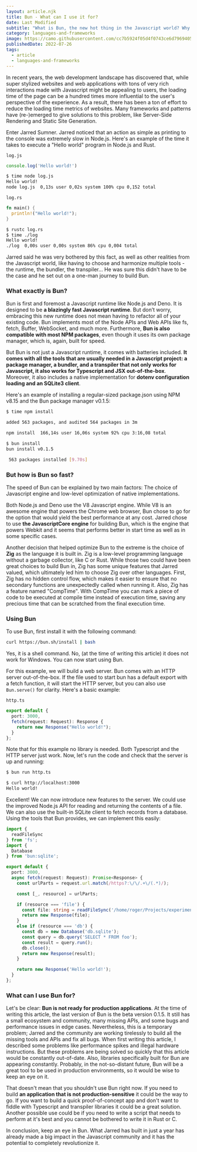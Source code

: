 ```yaml
---
layout: article.njk
title: Bun - What can I use it for?
date: Last Modified
subtitle: "What is Bun, the new hot thing in the Javascript world? Why is it so fast and can I use it for my projects?"
category: languages-and-frameworks
image: https://camo.githubusercontent.com/cc7b5924f05d4f0743ce6d7969405545cb997e58dec5f9d5f8718011c7d446ae/68747470733a2f2f62756e2e73682f6c6f676f4032782e706e67
publishedDate: 2022-07-26
tags:
  - article
  - languages-and-frameworks
---
```



In recent years, the web development landscape has discovered that, while super stylized websites and web applications with tons of very rich interactions made with Javascript might be appealing to users, the loading time of the page can be a hundred times more influential to the user's perspective of the experience. As a result, there has been a ton of effort to reduce the loading time metrics of websites. Many frameworks and patterns have (re-)emerged to give solutions to this problem, like Server-Side Rendering and Static Site Generation.

Enter Jarred Sumner. Jarred noticed that an action as simple as printing to the console was extremely slow in Node.js. Here's an example of the time it takes to execute a "Hello world" program in Node.js and Rust.

`log.js`

```js
console.log('Hello world!')
```
```bash
$ time node log.js
Hello world!
node log.js  0,13s user 0,02s system 100% cpu 0,152 total
```

`log.rs`

```rust
fn main() {
  println!("Hello world!");
}
```
```bash
$ rustc log.rs
$ time ./log
Hello world!
./log  0,00s user 0,00s system 86% cpu 0,004 total
```

Jarred said he was very bothered by this fact, as well as other realities from the Javascript world, like having to choose and harmonize multiple tools - the runtime, the bundler, the transpiler... He was sure this didn't have to be the case and he set out on a one-man journey to build Bun.

### What exactly is Bun?
Bun is first and foremost a Javascript runtime like Node.js and Deno. It is designed to be **a blazingly fast Javascript runtime**. But don’t worry, embracing this new runtime does not mean having to refactor all of your existing code. Bun implements most of the Node APIs and Web APIs like fs, fetch, Buffer, WebSocket, and much more. Furthermore, **Bun is also compatible with most NPM packages**, even though it uses its own package manager, which is, again, built for speed.

But Bun is not just a Javascript runtime, it comes with batteries included. **It comes with all the tools that are usually needed in a Javascript project: a package manager, a bundler, and a transpiler that not only works for Javascript, it also works for Typescript and JSX out-of-the-box**. Moreover, it also includes a native implementation for **dotenv configuration loading and an SQLite3 client**.

Here's an example of installing a regular-sized package.json using NPM v8.15 and the Bun package manager v0.1.5:

```bash
$ time npm install

added 563 packages, and audited 564 packages in 3m

npm install  166,14s user 16,06s system 92% cpu 3:16,08 total
```

```bash
$ bun install
bun install v0.1.5

 563 packages installed [9.70s]

```

<script async src="https://pagead2.googlesyndication.com/pagead/js/adsbygoogle.js?client=ca-pub-3558841073771468"
     crossorigin="anonymous"></script>
<ins class="adsbygoogle"
     style="display:block; text-align:center;"
     data-ad-layout="in-article"
     data-ad-format="fluid"
     data-ad-client="ca-pub-3558841073771468"
     data-ad-slot="5616977890"></ins>
<script>
     (adsbygoogle = window.adsbygoogle || []).push({});
</script>

### But how is Bun so fast?

The speed of Bun can be explained by two main factors: The choice of Javascript engine and low-level optimization of native implementations.

Both Node.js and Deno use the V8 Javascript engine. While V8 is an awesome engine that powers the Chrome web browser, Bun chose to go for the option that would yield the best performance at any cost. Jarred chose to use **the JavascriptCore engine** for building Bun, which is the engine that powers Webkit and it seems that performs better in start time as well as in some specific cases.

Another decision that helped optimize Bun to the extreme is the choice of **Zig** as the language it is built in. Zig is a low-level programming language without a garbage collector, like C or Rust. While those two could have been great choices to build Bun in, Zig has some unique features that Jarred valued, which ultimately led him to choose Zig over other languages. First, Zig has no hidden control flow, which makes it easier to ensure that no secondary functions are unexpectedly called when running it. Also, Zig has a feature named "CompTime". With CompTime you can mark a piece of code to be executed at compile time instead of execution time, saving any precious time that can be scratched from the final execution time.

### Using Bun

To use Bun, first install it with the following command:

```bash
curl https://bun.sh/install | bash
```

Yes, it is a shell command. No, (at the time of writing this article) it does not work for Windows. You can now start using Bun.

For this example, we will build a web server. Bun comes with an HTTP server out-of-the-box. If the file used to start bun has a default export with a fetch function, it will start the HTTP server, but you can also use `Bun.serve()` for clarity. Here's a basic example:

`http.ts`
```typescript
export default {
  port: 3000,
  fetch(request: Request): Response {
    return new Response("Hello world!");
  }
};
```

Note that for this example no library is needed. Both Typescript and the HTTP server just work. Now, let's run the code and check that the server is up and running:

```bash
$ bun run http.ts
```

```bash
$ curl http://localhost:3000
Hello world!
```

Excellent! We can now introduce new features to the server. We could use the improved Node.js API for reading and returning the contents of a file. We can also use the built-in SQLite client to fetch records from a database. Using the tools that Bun provides, we can implement this easily:

```typescript
import {
  readFileSync
} from 'fs';
import {
  Database
} from 'bun:sqlite';

export default {
  port: 3000,
  async fetch(request: Request): Promise<Response> {
    const urlParts = request.url.match(/https?:\/\/.+\/(.*)/);

    const [_, resource] = urlParts;

    if (resource === 'file') {
      const file: string = readFileSync('/home/roger/Projects/experiments/log/file.txt', { encoding: 'utf-8' });
      return new Response(file);
    }
    else if (resource === 'db') {
      const db = new Database('db.sqlite');
      const query = db.query('SELECT * FROM foo');
      const result = query.run();
      db.close();
      return new Response(result);
    }

    return new Response('Hello world!');
  }
};
```

### What can I use Bun for?

Let's be clear: **Bun is not ready for production applications**. At the time of writing this article, the last version of Bun is the beta version 0.1.5. It still has a small ecosystem and community, many missing APIs, and some bugs and performance issues in edge cases. Nevertheless, this is a temporary problem; Jarred and the community are working tirelessly to build all the missing tools and APIs and fix all bugs. When first writing this article, I described some problems like performance spikes and illegal hardware instructions. But these problems are being solved so quickly that this article would be constantly out-of-date. Also, libraries specifically built for Bun are appearing constantly. Probably, in the not-so-distant future, Bun will be a great tool to be used in production environments, so it would be wise to keep an eye on it.

That doesn't mean that you shouldn't use Bun right now. If you need to build **an application that is not production-sensitive** it could be the way to go. If you want to build a quick proof-of-concept app and don't want to fiddle with Typescript and transpiler libraries it could be a great solution. Another possible use could be if you need to write a script that needs to perform at it's best and you cannot be bothered to write it in Rust or C.

In conclusion, keep an eye in Bun. What Jarred has built in just a year has already made a big impact in the Javascript community and it has the potential to completely revolutionize it.

